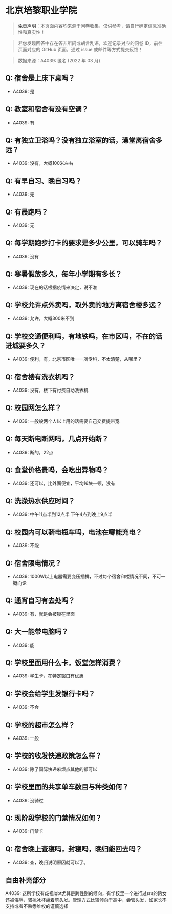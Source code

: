 # 北京培黎职业学院

> [免责声明](https://colleges.chat/#_3)：本页面内容均来源于问卷收集，仅供参考，请自行确定信息准确性和真实性！

> 若您发现回答中存在答非所问或胡言乱语，欢迎记录对应的问卷 ID，前往页面对应的 GitHub 页面，通过 issue 或邮件等方式提交反馈！

> 数据来源：A4039: 匿名 (2022 年 03 月)

## Q: 宿舍是上床下桌吗？

- A4039: 是

## Q: 教室和宿舍有没有空调？

- A4039: 有

## Q: 有独立卫浴吗？没有独立浴室的话，澡堂离宿舍多远？

- A4039: 没有，大概100米左右

## Q: 有早自习、晚自习吗？

- A4039: 无

## Q: 有晨跑吗？

- A4039: 无

## Q: 每学期跑步打卡的要求是多少公里，可以骑车吗？

- A4039: 没有

## Q: 寒暑假放多久，每年小学期有多长？

- A4039: 现在的话根据疫情来决定，说不准

## Q: 学校允许点外卖吗，取外卖的地方离宿舍楼多远？

- A4039: 允许，大概300米不到

## Q: 学校交通便利吗，有地铁吗，在市区吗，不在的话进城要多久？

- A4039: 便利，有，北京市区唯一一所专科，不太清楚，从哪里？

## Q: 宿舍楼有洗衣机吗？

- A4039: 没有，楼下有付费自助洗衣机

## Q: 校园网怎么样？

- A4039: 一般般两个人以上用的话需要自己交费提带宽

## Q: 每天断电断网吗，几点开始断？

- A4039: 断的，22点

## Q: 食堂价格贵吗，会吃出异物吗？

- A4039: 还可以，比外面便宜，平均16块一顿，没有

## Q: 洗澡热水供应时间？

- A4039: 中午11点半到12点半
下午4点到晚上9点半

## Q: 校园内可以骑电瓶车吗，电池在哪能充电？

- A4039: 不能

## Q: 宿舍限电情况？

- A4039: 1000W以上电器需要变压插排，不过每个宿舍和楼情况不同，不可一概而论

## Q: 通宵自习有去处吗？

- A4039: 有，就是会被锁在里面

## Q: 大一能带电脑吗？

- A4039: 能

## Q: 学校里面用什么卡，饭堂怎样消费？

- A4039: 学生卡，在特定窗口有优惠

## Q: 学校会给学生发银行卡吗？

- A4039: 不会

## Q: 学校的超市怎么样？

- A4039: 一般

## Q: 学校的收发快递政策怎么样？

- A4039: 除了国际快递麻烦点其他的都可以

## Q: 学校里面的共享单车数目与种类如何？

- A4039: 没骑过

## Q: 现阶段学校的门禁情况如何？

- A4039: 门禁卡

## Q: 宿舍晚上查寝吗，封寝吗，晚归能回去吗？

- A4039: 查，晚归说明原因就可以了。

## 自由补充部分

A4039: 这所学校有歧视lgbt尤其是跨性别的倾向，有学校里一个进行过srs的跨女还被侮辱，骚扰冰杯逼着剪头发。管理方式比较倾向于高中，会管头发，如家长不支持或者不熟悉维权的谨慎选择